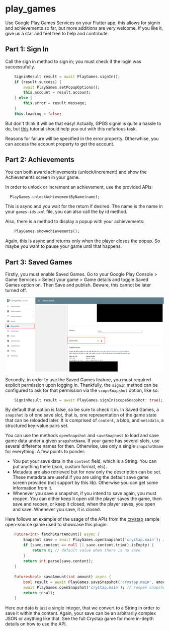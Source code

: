 # play_games

Use Google Play Games Services on your Flutter app; this allows for signin and achievements so far, but more additions are very welcome. If you like it, give us a star and feel free to help and contribute.

## Part 1: Sign In

Call the sign in method to sign in; you must check if the login was successufully.

```dart
    SigninResult result = await PlayGames.signIn();
    if (result.success) {
        await PlayGames.setPopupOptions();
        this.account = result.account;
    } else {
        this.error = result.message;
    }
    this.loading = false;
```

But don't think it will be that easy! Actually, GPGS signin is quite a hassle to do, but [this](doc/signin.md) tutorial should help you out with this nefarious task.

Reasons for failure will be specified in the error property. Otherwhise, you can access the account property to get the account.

## Part 2: Achievements

You can both award achievements (unlock/increment) and show the Achievements screen in your game.

In order to unlock or increment an achievement, use the provided APIs:

```dart
  PlayGames.unlockAchievementByName(name);
```

This is async and you wait for the return if desired. The name is the name in your `games-ids.xml` file, you can also call the by id method.

Also, there is a method to display a popup with your achievements:

```dart
    PlayGames.showAchievements();
```

Again, this is async and returns only when the player closes the popup. So maybe you want to pause your game until that happens.

## Part 3: Saved Games

Firstly, you must enable Saved Games. Go to your Google Play Console > Game Services > Select your game > Game details and toggle Saved Games option on. Then Save and publish. Beware, this cannot be later turned off.

![Example of Saved Games](doc/saves/p1.png "Example of Saved Games")

Secondly, in order to use the Saved Games feature, you must required explicit permission upon logging in. Thankfully, the `signIn` method can be configured to ask for that permission via the `scopeSnapshot` option, like so:

```dart
    SigninResult result = await PlayGames.signIn(scopeSnapshot: true); // allow to load/save games later
```

By default that option is false, so be sure to check it in. In Saved Games, a `snapshot` is of one save slot, that is, one representation of the game state that can be reloaded later. It is comprised of `content`, a blob, and `metadata`, a structured key-value pairs set.

You can use the methods `openSnapshot` and `saveSnaphost` to load and save game data under a given `snapshotName`. If your game has several slots, use several differente names for then. Otherwise, use only a single `snapshotName` for everything. A few points to ponder:

 * You put your save data in the `content` field, which is a String. You can put anything there (json, custom format, etc).
 * Metadata are also retrieved but for now only the description can be set. These metadata are useful if you are using the default save game screen provided (not support by this lib). Otherwise you can get some information from it.
 * Whenever you save a snapshot, if you intend to save again, you must reopen. You can either keep it open util the player saves the game, then save and reopen, or keep it closed, when the player saves, you open and save. Whenever you save, it is closed.

Here follows an example of the usage of the APIs from the [crystap](https://github.com/luanpotter/crystap) sample open-source game used to showcase this plugin:

```dart
    Future<int> fetchStartAmount() async {
        Snapshot save = await PlayGames.openSnapshot('crystap.main'); // load the existing save or create a new empty one if none exists
        if (save.content == null || save.content.trim().isEmpty) {
            return 0; // default value when there is no save
        }
        return int.parse(save.content);
    }

    Future<bool> saveAmount(int amount) async {
        bool result = await PlayGames.saveSnapshot('crystap.main', amount.toString()); // save the current state to the snapshot
        await PlayGames.openSnapshot('crystap.main'); // reopen snapshot after save
        return result;
    }
```

Here our data is just a single integer, that we convert to a String in order to save it within the content. Again, your save can be an arbitrarily complex JSON or anything like that. See the full Crystap game for more in-depth details on how to use the API.